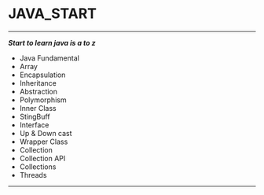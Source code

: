 # JAVA_START
------------

***Start to learn java is a to z***

* Java Fundamental
* Array
* Encapsulation
* Inheritance
* Abstraction
* Polymorphism
* Inner Class
* StingBuff
* Interface
* Up & Down cast
* Wrapper Class
* Collection
* Collection API
* Collections
* Threads
------------